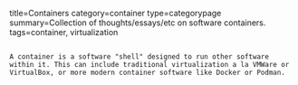 title=Containers
category=container
type=categorypage
summary=Collection of thoughts/essays/etc on software containers.
tags=container, virtualization
~~~~~~

A container is a software "shell" designed to run other software within it. This can include traditional virtualization a la VMWare or VirtualBox, or more modern container software like Docker or Podman.

